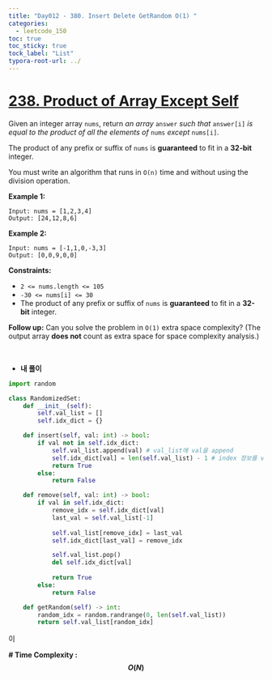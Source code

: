 ```yaml
---
title: "Day012 - 380. Insert Delete GetRandom O(1) "
categories:
  - leetcode_150
toc: true
toc_sticky: true
tock_label: "List"
typora-root-url: ../
---
```



# [238. Product of Array Except Self](https://leetcode.com/problems/product-of-array-except-self/)

Given an integer array `nums`, return *an array* `answer` *such that* `answer[i]` *is equal to the product of all the elements of* `nums` *except* `nums[i]`.

The product of any prefix or suffix of `nums` is **guaranteed** to fit in a **32-bit** integer.

You must write an algorithm that runs in `O(n)` time and without using the division operation.

 

**Example 1:**

```
Input: nums = [1,2,3,4]
Output: [24,12,8,6]
```

**Example 2:**

```
Input: nums = [-1,1,0,-3,3]
Output: [0,0,9,0,0]
```

 

**Constraints:**

- `2 <= nums.length <= 105`
- `-30 <= nums[i] <= 30`
- The product of any prefix or suffix of `nums` is **guaranteed** to fit in a **32-bit** integer.

 

**Follow up:** Can you solve the problem in `O(1)` extra space complexity? (The output array **does not** count as extra space for space complexity analysis.)

<br>

- **내 풀이**

```python
import random

class RandomizedSet:
    def __init__(self):
        self.val_list = []
        self.idx_dict = {}

    def insert(self, val: int) -> bool:
        if val not in self.idx_dict:
            self.val_list.append(val) # val_list에 val을 append
            self.idx_dict[val] = len(self.val_list) - 1 # index 정보를 value로 저장
            return True
        else:
            return False

    def remove(self, val: int) -> bool:
        if val in self.idx_dict:
            remove_idx = self.idx_dict[val]
            last_val = self.val_list[-1]
            
            self.val_list[remove_idx] = last_val
            self.idx_dict[last_val] = remove_idx

            self.val_list.pop()
            del self.idx_dict[val]
    
            return True
        else:
            return False

    def getRandom(self) -> int:
        random_idx = random.randrange(0, len(self.val_list))
        return self.val_list[random_idx]
```

이



**\# Time Complexity  : $$O(N)$$** 

<br>



<br>

